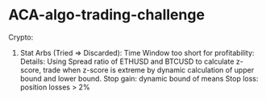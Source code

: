 # ACA-algo-trading-challenge

Crypto:

1. Stat Arbs (Tried => Discarded): Time Window too short for profitability:
   Details:
   Using Spread ratio of ETHUSD and BTCUSD to calculate z-score, trade when z-score is extreme by dynamic calculation of upper bound and lower bound.
   Stop gain: dynamic bound of means
   Stop loss: position losses > 2%
